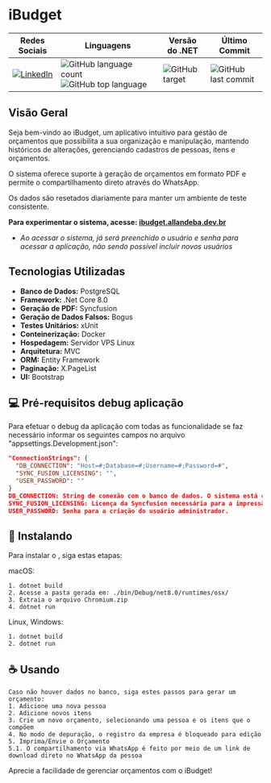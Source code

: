 # iBudget

| **Redes Sociais** | **Linguagens** | **Versão do .NET** | **Último Commit** |
| ----------------- | -------------- | ------------------- | ------------------ |
| [![LinkedIn](https://img.shields.io/badge/LinkedIn-Connect-blue)](https://www.linkedin.com/in/allan-debastiani/) | ![GitHub language count](https://img.shields.io/github/languages/count/allandeba/iBudget) ![GitHub top language](https://img.shields.io/github/languages/top/allandeba/iBudget) | ![GitHub target](https://img.shields.io/badge/.NET%20Core-8.0-green) | ![GitHub last commit](https://img.shields.io/github/last-commit/allandeba/iBudget) |

## Visão Geral

Seja bem-vindo ao iBudget, um aplicativo intuitivo para gestão de orçamentos que possibilita a sua organização e manipulação, mantendo históricos de alterações, gerenciando cadastros de pessoas, itens e orçamentos. 

O sistema oferece suporte à geração de orçamentos em formato PDF e permite o compartilhamento direto através do WhatsApp.

Os dados são resetados diariamente para manter um ambiente de teste consistente.

**Para experimentar o sistema, acesse: [ibudget.allandeba.dev.br](https://ibudget.allandeba.dev.br)**
- *Ao acessar o sistema, já será preenchido o usuário e senha para acessar a aplicação, não sendo possível incluir novos usuários* 


## Tecnologias Utilizadas

- **Banco de Dados:** PostgreSQL
- **Framework:** .Net Core 8.0
- **Geração de PDF:** Syncfusion
- **Geração de Dados Falsos:** Bogus
- **Testes Unitários:** xUnit
- **Conteinerização:** Docker
- **Hospedagem:** Servidor VPS Linux
- **Arquitetura:** MVC
- **ORM:** Entity Framework
- **Paginação:** X.PageList
- **UI:** Bootstrap

## 💻 Pré-requisitos debug aplicação

Para efetuar o debug da aplicação com todas as funcionalidade se faz necessário informar os seguintes campos no arquivo "appsettings.Development.json":

```json
"ConnectionStrings": {
  "DB_CONNECTION": "Host=#;Database=#;Username=#;Password=#",
  "SYNC_FUSION_LICENSING": "",
  "USER_PASSWORD": ""
}
DB_CONNECTION: String de conexão com o banco de dados. O sistema está configurado atualmente com uma base remota hospedada na ElephantSQL para testes.
SYNC_FUSION_LICENSING: Licença da Syncfusion necessária para a impressão correta do PDF.
USER_PASSWORD: Senha para a criação do usuário administrador.
```

## 🚀 Instalando <iBudget>

Para instalar o <iBudget>, siga estas etapas:

macOS:

```
1. dotnet build
2. Acesse a pasta gerada em: ./bin/Debug/net8.0/runtimes/osx/
3. Extraia o arquivo Chromium.zip
4. dotnet run
```

Linux, Windows:

```
1. dotnet build
2. dotnet run
```

## ☕ Usando <iBudget>

```
Caso não houver dados no banco, siga estes passos para gerar um orçamento:
1. Adicione uma nova pessoa
2. Adicione novos itens
3. Crie um novo orçamento, selecionando uma pessoa e os itens que o compõem
4. No modo de depuração, o registro da empresa é bloqueado para edição
5. Imprima/Envie o Orçamento
5.1. O compartilhamento via WhatsApp é feito por meio de um link de download direto no WhatsApp da pessoa
```

Aprecie a facilidade de gerenciar orçamentos com o iBudget!

